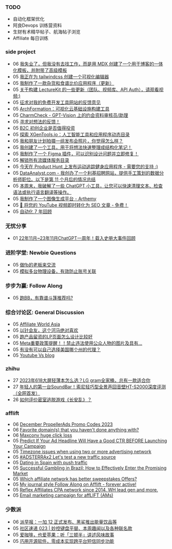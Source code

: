 ### TODO
-  自动化框架优化
-  阿良Devops 训练营资料
-  生财有术精华帖子、航海帖子浏览
-  Affiliate 每日训练

### side project
<!-- sideproject:START -->
-  06 [我失业了，但我没有去找工作，而是用 MDX 创建了一个用于博客的一体化模板，并附带了高级模板](https://www.reddit.com/r/SideProject/comments/18bj0kt/im_out_of_work_instead_of_finding_a_job_i_created/)
-  05 [我正在为 tailwindcss 创建一个可视化编辑器](https://uibun.dev/)
-  05 [我制作了一款杂货和食谱比价应用程序（更新）](https://www.reddit.com/r/SideProject/comments/18bndv9/i_built_a_grocery_recipe_price_comparison_app/)
-  05 [关于构建 LectureKit 的一些更新（团队、视频库、API Auth），请观看视频:&rpar;](https://old.reddit.com/r/SideProject/comments/18bngjk/some_updates_on_the_building_of_lecturekit_teams/)
-  05 [征求对我的免费开发工具网站的反馈意见](https://www.reddit.com/r/SideProject/comments/18bm499/seeking_feedback_on_my_free_developer_tools/)
-  05 [ArchFormation：可视化云基础设施构建工具](https://www.reddit.com/r/SideProject/comments/18bl9l3/archformation_visual_cloud_infrastructure/)
-  05 [CharmCheck - GPT-Vision 上的约会资料审核员/助理](https://old.reddit.com/r/SideProject/comments/18bkwv0/charmcheck_dating_profile_reviewerassistant_on/)
-  05 [寻求对想法的反馈！](https://www.reddit.com/r/SideProject/comments/18bhdob/seeking_feedback_on_an_idea/)
-  05 [B2C 初创企业是否值得投资](https://www.reddit.com/r/SideProject/comments/18biu35/are_b2c_startups_worth_it/)
-  05 [探索 XGenTools.io：人工智能工具和应用程序动态目录](https://www.reddit.com/r/SideProject/comments/18bkmiw/discover_xgentoolsio_a_dynamic_directory_for_ai/)
-  05 [我和朋友计划拍摄一组发布会照片，你觉得怎么样？](https://old.reddit.com/r/SideProject/comments/18bk3tm/planned_a_launch_photoshoot_with_my_friend_what/)
-  05 [我创建了一个工具，用于将想法快速整理成结构化笔记！](https://www.reddit.com/r/SideProject/comments/18bcerd/i_build_a_tool_to_quickly_organize_ideas_into/)
-  05 [我制作了一个 Figma 插件，可以识别设计问题并立即修复！](https://www.reddit.com/r/SideProject/comments/18bhyfm/i_made_a_figma_plugin_that_identifies_design/)
-  05 [解锁所有流媒体服务目录](http://streamwithvpn.com/)
-  05 [今天在 Product Hunt 上发布运动追踪健身应用程序 - 需要您的支持 :&rpar;](https://www.reddit.com/r/SideProject/comments/18bezkt/launched_a_motion_tracking_fitness_app_in_product/)
-  05 [DataAnalyst.com - 我创办了一个利基招聘网站，提供手工策划的数据分析师职位。以下是第 11 个月后的情况总结](https://www.reddit.com/r/SideProject/comments/18bgam8/dataanalystcom_i_launched_a_niche_job_board_with/)
-  05 [本周末，我破解了一些 ChatGPT 小工具，让您可以快速清理文本、检查语法或执行语言翻译等操作。](https://old.reddit.com/r/SideProject/comments/18bfxgj/hacked_on_some_chatgpt_widgets_this_weekend_to/)
-  05 [我制作了一个图像生成平台 - Arthemy](https://www.reddit.com/r/SideProject/comments/18bcq95/ive_made_an_image_generation_platform_arthemy/)
-  05 [🌟 将您的 YouTube 视频即时转化为 SEO 文章 - 免费！](https://www.reddit.com/r/SideProject/comments/18bc130/transform_your_youtube_videos_into_seo_articles/)
-  05 [自动化 7 年回顾](https://jerrynsh.com/a-look-back-on-7-years-of-automating-stuff/)<!-- sideproject:END -->


### 无忧分享
<!-- ruyo:START -->
-  01 [22年11月~23年11月ChatGPT一周年！载入史册大事件回顾](https://51.ruyo.net/18557.html)<!-- ruyo:END -->

### 进阶学堂: Newbie Questions
<!-- advertcn1:START -->
-  05 [做fb的老板来交流](https://www.advertcn.com/thread-113197-1-1.html)
-  05 [模拟多台物理设备，有效防止账号关联](https://www.advertcn.com/thread-113189-1-1.html)<!-- advertcn1:END -->

### 步步为赢: Follow Along
<!-- advertcn2:START -->
-  05 [跑BB，有靠谱斗篷推荐吗?](https://www.advertcn.com/thread-113193-1-1.html)<!-- advertcn2:END -->

### 综合讨论区: General Discussion
<!-- advertcn3:START -->
-  05 [Affiliate World Asia](https://www.advertcn.com/thread-113198-1-1.html)
-  05 [以针会友，这个河马绝对喜欢](https://www.advertcn.com/thread-113194-1-1.html)
-  05 [跑产品留资的LP页面怎么设计比较好](https://www.advertcn.com/thread-113192-1-1.html)
-  05 [Meta重要政策提醒！！禁止违法使用公众人物的图片及具有...](https://www.advertcn.com/thread-113190-1-1.html)
-  05 [有没有可以自己选择美国哪个州的代理？](https://www.advertcn.com/thread-113187-1-1.html)
-  05 [Youtube Vs blog](https://www.advertcn.com/thread-113186-1-1.html)<!-- advertcn3:END -->


### zhihu
<!-- zhihu:START -->
-  27 [2023年618大屏轻薄本怎么选？LG gram全家桶，总有一款适合你](http://zhuanlan.zhihu.com/p/632641888?utm_campaign=rss&utm_medium=rss&utm_source=rss&utm_content=title)
-  27 [年轻人的第一台SoundBar！索尼轻巧型全景声回音壁HT-S2000深度评测（全网首发）](http://zhuanlan.zhihu.com/p/630990296?utm_campaign=rss&utm_medium=rss&utm_source=rss&utm_content=title)
-  26 [如何评价密室逃脱游戏《长安乱》？](http://www.zhihu.com/question/563950552/answer/3045961312?utm_campaign=rss&utm_medium=rss&utm_source=rss&utm_content=title)<!-- zhihu:END -->

### afflift
<!-- afflift:START -->
-  06 [December PropellerAds Promo Codes 2023](https://afflift.com/f/threads/december-propellerads-promo-codes-2023.12195/)
-  06 [Favorite domain&lpar;s&rpar; that you haven&#39;t done anything with?](https://afflift.com/f/threads/favorite-domain-s-that-you-havent-done-anything-with.12187/)
-  06 [Maxconv huge click loss](https://afflift.com/f/threads/maxconv-huge-click-loss.12171/)
-  05 [Predict If Your Ad Headline Will Have a Good CTR BEFORE Launching Your Campaign](https://afflift.com/f/threads/predict-if-your-ad-headline-will-have-a-good-ctr-before-launching-your-campaign.12193/)
-  05 [Timezone issues when using two or more advertising network](https://afflift.com/f/threads/timezone-issues-when-using-two-or-more-advertising-network.12175/)
-  05 [#ADSTERRAx2 Let&#39;s test a new traffic source](https://afflift.com/f/threads/adsterrax2-lets-test-a-new-traffic-source.12120/)
-  05 [Dating in Spain with push traffic](https://afflift.com/f/threads/dating-in-spain-with-push-traffic.12057/)
-  05 [Successful Gambling in Brazil: How to Effectively Enter the Promising Market](https://afflift.com/f/threads/successful-gambling-in-brazil-how-to-effectively-enter-the-promising-market.12199/)
-  05 [Which affiliate network has better sweepstakes Offers?](https://afflift.com/f/threads/which-affiliate-network-has-better-sweepstakes-offers.12197/)
-  05 [My journal style Follow Along on Afflift - forever active!](https://afflift.com/f/threads/my-journal-style-follow-along-on-afflift-forever-active.11857/)
-  05 [Reflex Affiliates CPA network since 2014. WH lead gen and more.](https://afflift.com/f/threads/reflex-affiliates-cpa-network-since-2014-wh-lead-gen-and-more.7190/)
-  05 [Email marketing campaign for affLIFT &lpar;AMs&rpar;](https://afflift.com/f/threads/email-marketing-campaign-for-afflift-ams.10945/)<!-- afflift:END -->

### 少数派
<!-- sspai:START -->
-  06 [派早报：一加 12 正式发布、黑鲨推出能量饮品等](https://sspai.com/post/84873)
-  05 [社区速递 023 | 妙控键盘平替、本周趣闻以及各种联名款](https://sspai.com/post/84866)
-  05 [爱咖啡，也爱苹果：听「三顿半」讲述风味故事](https://sspai.com/post/84828)
-  05 [巧用开源软件，零成本实现跨平台短信同步功能](https://sspai.com/post/84621)<!-- sspai:END -->
